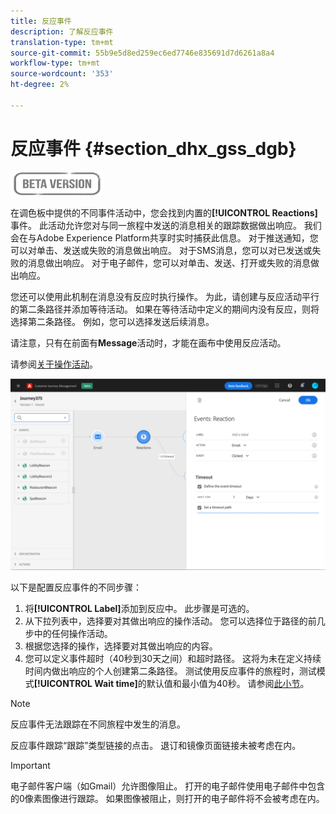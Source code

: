 ```yaml
---
title: 反应事件
description: 了解反应事件
translation-type: tm+mt
source-git-commit: 55b9e5d8ed259ec6ed7746e835691d7d6261a8a4
workflow-type: tm+mt
source-wordcount: '353'
ht-degree: 2%

---
```


# 反应事件 {#section_dhx_gss_dgb}

![](../assets/do-not-localize/badge.png)

在调色板中提供的不同事件活动中，您会找到内置的&#x200B;**[!UICONTROL Reactions]**&#x200B;事件。 此活动允许您对与同一旅程中发送的消息相关的跟踪数据做出响应。 我们会在与Adobe Experience Platform共享时实时捕获此信息。 对于推送通知，您可以对单击、发送或失败的消息做出响应。 对于SMS消息，您可以对已发送或失败的消息做出响应。 对于电子邮件，您可以对单击、发送、打开或失败的消息做出响应。

您还可以使用此机制在消息没有反应时执行操作。 为此，请创建与反应活动平行的第二条路径并添加等待活动。 如果在等待活动中定义的期间内没有反应，则将选择第二条路径。 例如，您可以选择发送后续消息。

请注意，只有在前面有&#x200B;**Message**&#x200B;活动时，才能在画布中使用反应活动。

请参阅[关于操作活动](../building-journeys/about-journey-activities.md#action-activities)。

![](../assets/journey45.png)

以下是配置反应事件的不同步骤：

1. 将&#x200B;**[!UICONTROL Label]**&#x200B;添加到反应中。 此步骤是可选的。
1. 从下拉列表中，选择要对其做出响应的操作活动。 您可以选择位于路径的前几步中的任何操作活动。
1. 根据您选择的操作，选择要对其做出响应的内容。
1. 您可以定义事件超时（40秒到30天之间）和超时路径。 这将为未在定义持续时间内做出响应的个人创建第二条路径。 测试使用反应事件的旅程时，测试模式&#x200B;**[!UICONTROL Wait time]**&#x200B;的默认值和最小值为40秒。 请参阅[此小节](../building-journeys/testing-the-journey.md)。

>[!NOTE]
>
>
>反应事件无法跟踪在不同旅程中发生的消息。
>
>反应事件跟踪“跟踪”类型链接的点击。 退订和镜像页面链接未被考虑在内。

>[!IMPORTANT]
>
>电子邮件客户端（如Gmail）允许图像阻止。 打开的电子邮件使用电子邮件中包含的0像素图像进行跟踪。 如果图像被阻止，则打开的电子邮件将不会被考虑在内。
